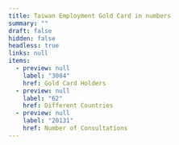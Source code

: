 ```yaml
---
title: Taiwan Employment Gold Card in numbers
summary: ""
draft: false
hidden: false
headless: true
links: null
items:
  - preview: null
    label: "3084"
    href: Gold Card Holders
  - preview: null
    label: "62"
    href: Different Countries
  - preview: null
    label: "20131"
    href: Number of Consultations
---
```

